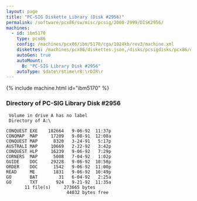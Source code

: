 ```yaml
---
layout: page
title: "PC-SIG Diskette Library (Disk #2956)"
permalink: /software/pcx86/sw/misc/pcsig/2000-2999/DISK2956/
machines:
  - id: ibm5170
    type: pcx86
    config: /machines/pcx86/ibm/5170/cga/1024kb/rev3/machine.xml
    diskettes: /machines/pcx86/diskettes.json,/disks/pcsigdisks/pcx86/diskettes.json
    autoGen: true
    autoMount:
      B: "PC-SIG Library Disk #2956"
    autoType: $date\r$time\rB:\rDIR\r
---
```


{% include machine.html id="ibm5170" %}

### Directory of PC-SIG Library Disk #2956

     Volume in drive A has no label
     Directory of A:\

    CONQUEST EXE    182664   9-06-92  11:37p
    CONQMAP  MAP     17209   9-08-91  12:08a
    CONQUEST MAP      8320   3-24-91   5:17p
    AUSTRALI MAP     10669   2-22-92   3:42p
    CONQUEST HLP     16239   9-06-92   7:29p
    CORNERS  MAP      5008   7-04-92   1:02p
    GUIDE    DOC     29228   9-06-92  10:58p
    ORDER    DOC      1542   9-06-92  11:00p
    READ     ME       1831   9-06-92  10:49p
    GO       BAT        31   6-04-92   2:25a
    GO       TXT       924   9-21-92  11:35a
           11 file(s)     273665 bytes
                           44032 bytes free
